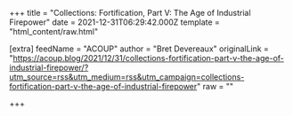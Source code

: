 
+++
title = "Collections: Fortification, Part V: The Age of Industrial Firepower"
date = 2021-12-31T06:29:42.000Z
template = "html_content/raw.html"

[extra]
feedName = "ACOUP"
author = "Bret Devereaux"
originalLink = "https://acoup.blog/2021/12/31/collections-fortification-part-v-the-age-of-industrial-firepower/?utm_source=rss&utm_medium=rss&utm_campaign=collections-fortification-part-v-the-age-of-industrial-firepower"
raw = ""

+++

